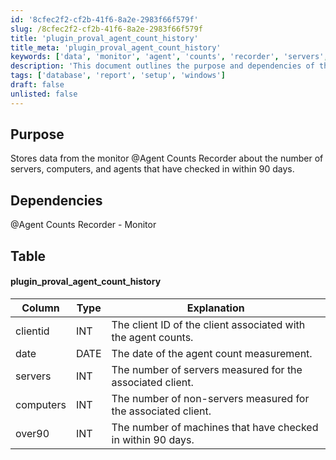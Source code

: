 ```yaml
---
id: '8cfec2f2-cf2b-41f6-8a2e-2983f66f579f'
slug: /8cfec2f2-cf2b-41f6-8a2e-2983f66f579f
title: 'plugin_proval_agent_count_history'
title_meta: 'plugin_proval_agent_count_history'
keywords: ['data', 'monitor', 'agent', 'counts', 'recorder', 'servers', 'computers', 'clients']
description: 'This document outlines the purpose and dependencies of the Agent Counts Recorder, which stores data regarding the number of servers, computers, and agents that have checked in within the last 90 days. It includes a detailed table describing the structure of the data stored in the plugin_proval_agent_count_history.'
tags: ['database', 'report', 'setup', 'windows']
draft: false
unlisted: false
---
```


## Purpose

Stores data from the monitor @Agent Counts Recorder about the number of servers, computers, and agents that have checked in within 90 days.

## Dependencies

@Agent Counts Recorder - Monitor

## Table

#### plugin_proval_agent_count_history

| Column    | Type | Explanation                                                   |
|-----------|------|---------------------------------------------------------------|
| clientid  | INT  | The client ID of the client associated with the agent counts.|
| date      | DATE | The date of the agent count measurement.                      |
| servers   | INT  | The number of servers measured for the associated client.     |
| computers | INT  | The number of non-servers measured for the associated client. |
| over90    | INT  | The number of machines that have checked in within 90 days.  |